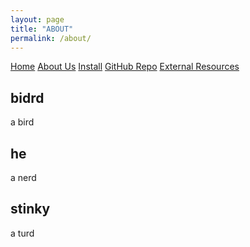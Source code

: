 ```yaml
---
layout: page
title: "ABOUT"
permalink: /about/
---
```


<head>
  <link rel="stylesheet" href="/website_assets/style.css">
</head>

<div class="navbar">
  <a href="/home">Home</a>
  <a href="/about">About Us</a>
  <a href="https://redesigned-doodle-c69ebf4f.pages.github.io#how-to-run">Install</a>
  <a href="https://github.com/olincollege/dress-quest.git">GitHub Repo</a>
  <a href="/resources">External Resources</a>
</div>




## bidrd
a bird

## he
a nerd

## stinky
a turd
